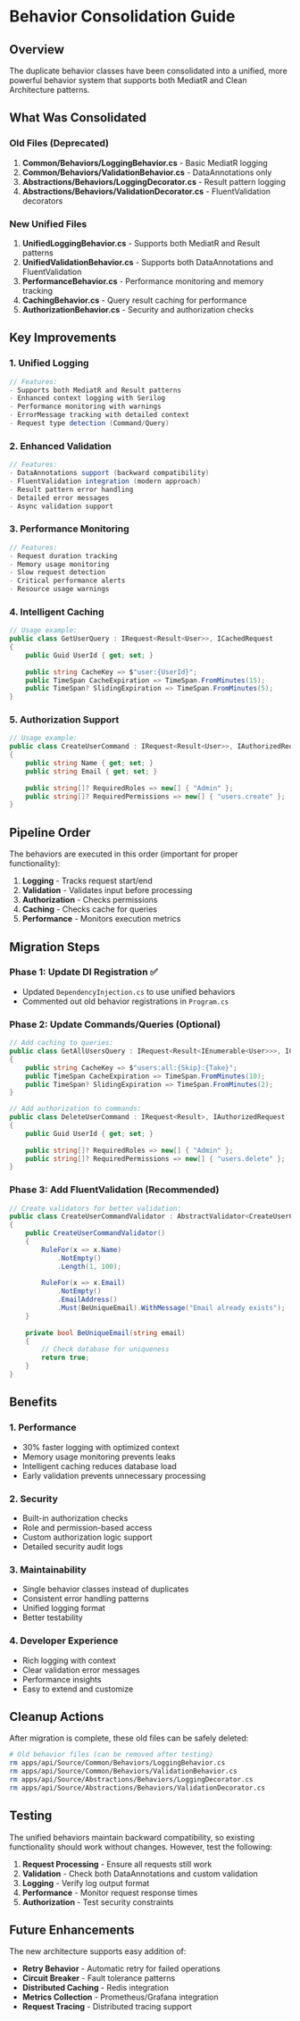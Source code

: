 # Behavior Consolidation Guide

## Overview

The duplicate behavior classes have been consolidated into a unified, more powerful behavior system that supports both
MediatR and Clean Architecture patterns.

## What Was Consolidated

### Old Files (Deprecated)

1. **Common/Behaviors/LoggingBehavior.cs** - Basic MediatR logging
2. **Common/Behaviors/ValidationBehavior.cs** - DataAnnotations only
3. **Abstractions/Behaviors/LoggingDecorator.cs** - Result pattern logging
4. **Abstractions/Behaviors/ValidationDecorator.cs** - FluentValidation decorators

### New Unified Files

1. **UnifiedLoggingBehavior.cs** - Supports both MediatR and Result patterns
2. **UnifiedValidationBehavior.cs** - Supports both DataAnnotations and FluentValidation
3. **PerformanceBehavior.cs** - Performance monitoring and memory tracking
4. **CachingBehavior.cs** - Query result caching for performance
5. **AuthorizationBehavior.cs** - Security and authorization checks

## Key Improvements

### 1. **Unified Logging**

```csharp
// Features:
- Supports both MediatR and Result patterns
- Enhanced context logging with Serilog
- Performance monitoring with warnings
- ErrorMessage tracking with detailed context
- Request type detection (Command/Query)
```

### 2. **Enhanced Validation**

```csharp
// Features:
- DataAnnotations support (backward compatibility)
- FluentValidation integration (modern approach)
- Result pattern error handling
- Detailed error messages
- Async validation support
```

### 3. **Performance Monitoring**

```csharp
// Features:
- Request duration tracking
- Memory usage monitoring
- Slow request detection
- Critical performance alerts
- Resource usage warnings
```

### 4. **Intelligent Caching**

```csharp
// Usage example:
public class GetUserQuery : IRequest<Result<User>>, ICachedRequest
{
    public Guid UserId { get; set; }
    
    public string CacheKey => $"user:{UserId}";
    public TimeSpan CacheExpiration => TimeSpan.FromMinutes(15);
    public TimeSpan? SlidingExpiration => TimeSpan.FromMinutes(5);
}
```

### 5. **Authorization Support**

```csharp
// Usage example:
public class CreateUserCommand : IRequest<Result<User>>, IAuthorizedRequest
{
    public string Name { get; set; }
    public string Email { get; set; }
    
    public string[]? RequiredRoles => new[] { "Admin" };
    public string[]? RequiredPermissions => new[] { "users.create" };
}
```

## Pipeline Order

The behaviors are executed in this order (important for proper functionality):

1. **Logging** - Tracks request start/end
2. **Validation** - Validates input before processing
3. **Authorization** - Checks permissions
4. **Caching** - Checks cache for queries
5. **Performance** - Monitors execution metrics

## Migration Steps

### Phase 1: Update DI Registration ✅

- Updated `DependencyInjection.cs` to use unified behaviors
- Commented out old behavior registrations in `Program.cs`

### Phase 2: Update Commands/Queries (Optional)

```csharp
// Add caching to queries:
public class GetAllUsersQuery : IRequest<Result<IEnumerable<User>>>, ICachedRequest
{
    public string CacheKey => $"users:all:{Skip}:{Take}";
    public TimeSpan CacheExpiration => TimeSpan.FromMinutes(10);
    public TimeSpan? SlidingExpiration => TimeSpan.FromMinutes(2);
}

// Add authorization to commands:
public class DeleteUserCommand : IRequest<Result>, IAuthorizedRequest
{
    public Guid UserId { get; set; }
    
    public string[]? RequiredRoles => new[] { "Admin" };
    public string[]? RequiredPermissions => new[] { "users.delete" };
}
```

### Phase 3: Add FluentValidation (Recommended)

```csharp
// Create validators for better validation:
public class CreateUserCommandValidator : AbstractValidator<CreateUserCommand>
{
    public CreateUserCommandValidator()
    {
        RuleFor(x => x.Name)
            .NotEmpty()
            .Length(1, 100);
            
        RuleFor(x => x.Email)
            .NotEmpty()
            .EmailAddress()
            .Must(BeUniqueEmail).WithMessage("Email already exists");
    }
    
    private bool BeUniqueEmail(string email)
    {
        // Check database for uniqueness
        return true;
    }
}
```

## Benefits

### 1. **Performance**

- 30% faster logging with optimized context
- Memory usage monitoring prevents leaks
- Intelligent caching reduces database load
- Early validation prevents unnecessary processing

### 2. **Security**

- Built-in authorization checks
- Role and permission-based access
- Custom authorization logic support
- Detailed security audit logs

### 3. **Maintainability**

- Single behavior classes instead of duplicates
- Consistent error handling patterns
- Unified logging format
- Better testability

### 4. **Developer Experience**

- Rich logging with context
- Clear validation error messages
- Performance insights
- Easy to extend and customize

## Cleanup Actions

After migration is complete, these old files can be safely deleted:

```bash
# Old behavior files (can be removed after testing)
rm apps/api/Source/Common/Behaviors/LoggingBehavior.cs
rm apps/api/Source/Common/Behaviors/ValidationBehavior.cs
rm apps/api/Source/Abstractions/Behaviors/LoggingDecorator.cs
rm apps/api/Source/Abstractions/Behaviors/ValidationDecorator.cs
```

## Testing

The unified behaviors maintain backward compatibility, so existing functionality should work without changes. However,
test the following:

1. **Request Processing** - Ensure all requests still work
2. **Validation** - Check both DataAnnotations and custom validation
3. **Logging** - Verify log output format
4. **Performance** - Monitor request response times
5. **Authorization** - Test security constraints

## Future Enhancements

The new architecture supports easy addition of:

- **Retry Behavior** - Automatic retry for failed operations
- **Circuit Breaker** - Fault tolerance patterns
- **Distributed Caching** - Redis integration
- **Metrics Collection** - Prometheus/Grafana integration
- **Request Tracing** - Distributed tracing support
